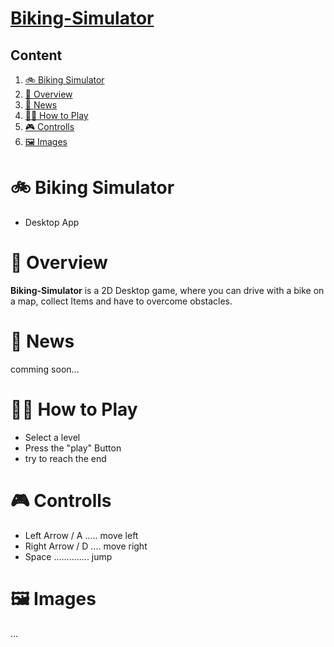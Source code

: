 # [Biking-Simulator]( https://github.com/RybakVonTar/biking-simulator)

## Content

1. [🚲 Biking Simulator](#-biking-simulator)
2. [📖 Overview](#-overview)
3. [📰 News](#-news)
4. [🤷‍♂️ How to Play](#%EF%B8%8F-how-to-play)
5. [🎮 Controlls](#-controlls)
6. [🖼️ Images](#%EF%B8%8F-images)

# 🚲 Biking Simulator
* Desktop App

# 📖 Overview

 **Biking-Simulator** is a 2D Desktop game, where you can drive with a bike on a map, collect Items and have to overcome obstacles. 

# 📰 News

comming soon...

# 🤷‍♂️ How to Play
* Select a level
* Press the "play" Button
* try to reach the end

# 🎮 Controlls
* Left Arrow / A ..... move left
* Right Arrow / D .... move right
* Space .............. jump

# 🖼️ Images
...







